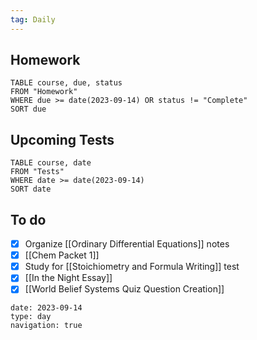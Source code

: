 ```yaml
---
tag: Daily
---
```

## Homework
```dataview
TABLE course, due, status
FROM "Homework" 
WHERE due >= date(2023-09-14) OR status != "Complete"
SORT due
```
## Upcoming Tests
```dataview
TABLE course, date
FROM "Tests" 
WHERE date >= date(2023-09-14)
SORT date
```
## To do
- [x] Organize [[Ordinary Differential Equations]] notes
- [x] [[Chem Packet 1]]
- [x] Study for [[Stoichiometry and Formula Writing]] test
- [x] [[In the Night Essay]]
- [x] [[World Belief Systems Quiz Question Creation]]

```gEvent
date: 2023-09-14
type: day
navigation: true
```